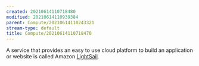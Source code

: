 ```yaml
---
created: 20210614110718480
modified: 20210614110939384
parent: Compute/20210614110243321
stream-type: default
title: Compute/20210614110718470
---
```

A service that provides an easy to use cloud platform to build an application or website is called Amazon <a href="#LightSail" class="tc-tiddlylink tc-tiddlylink-missing">LightSail</a>.
